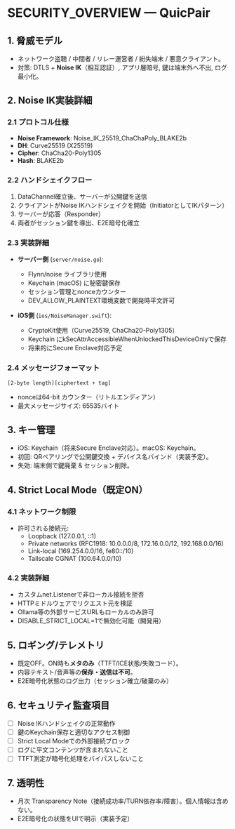 # SECURITY_OVERVIEW — QuicPair

## 1. 脅威モデル
- ネットワーク盗聴 / 中間者 / リレー運営者 / 紛失端末 / 悪意クライアント。
- 対策: DTLS + **Noise IK**（相互認証）, アプリ層暗号, 鍵は端末外へ不出, ログ最小化。

## 2. Noise IK実装詳細

### 2.1 プロトコル仕様
- **Noise Framework**: Noise_IK_25519_ChaChaPoly_BLAKE2b
- **DH**: Curve25519 (X25519)
- **Cipher**: ChaCha20-Poly1305
- **Hash**: BLAKE2b

### 2.2 ハンドシェイクフロー
1. DataChannel確立後、サーバーが公開鍵を送信
2. クライアントがNoise IKハンドシェイクを開始（InitiatorとしてIKパターン）
3. サーバーが応答（Responder）
4. 両者がセッション鍵を導出、E2E暗号化確立

### 2.3 実装詳細
- **サーバー側** (`server/noise.go`):
  - Flynn/noise ライブラリ使用
  - Keychain (macOS) に秘密鍵保存
  - セッション管理とnonceカウンター
  - DEV_ALLOW_PLAINTEXT環境変数で開発時平文許可

- **iOS側** (`ios/NoiseManager.swift`):
  - CryptoKit使用（Curve25519, ChaCha20-Poly1305）
  - Keychain にkSecAttrAccessibleWhenUnlockedThisDeviceOnlyで保存
  - 将来的にSecure Enclave対応予定

### 2.4 メッセージフォーマット
```
[2-byte length][ciphertext + tag]
```
- nonceは64-bit カウンター（リトルエンディアン）
- 最大メッセージサイズ: 65535バイト

## 3. キー管理
- iOS: Keychain（将来Secure Enclave対応）。macOS: Keychain。
- 初回: QRペアリングで公開鍵交換 + デバイス名バインド（実装予定）。
- 失効: 端末側で鍵廃棄 & セッション削除。

## 4. Strict Local Mode（既定ON）

### 4.1 ネットワーク制限
- 許可される接続元:
  - Loopback (127.0.0.1, ::1)
  - Private networks (RFC1918: 10.0.0.0/8, 172.16.0.0/12, 192.168.0.0/16)
  - Link-local (169.254.0.0/16, fe80::/10)
  - Tailscale CGNAT (100.64.0.0/10)

### 4.2 実装詳細
- カスタムnet.Listenerで非ローカル接続を拒否
- HTTPミドルウェアでリクエスト元を検証
- Ollama等の外部サービスURLもローカルのみ許可
- DISABLE_STRICT_LOCAL=1で無効化可能（開発用）

## 5. ロギング/テレメトリ
- 既定OFF。ON時も**メタのみ**（TTFT/ICE状態/失敗コード）。
- 内容テキスト/音声等の**保存・送信は不可**。
- E2E暗号化状態のログ出力（セッション確立/破棄のみ）

## 6. セキュリティ監査項目
- [ ] Noise IKハンドシェイクの正常動作
- [ ] 鍵のKeychain保存と適切なアクセス制御
- [ ] Strict Local Modeでの外部接続ブロック
- [ ] ログに平文コンテンツが含まれないこと
- [ ] TTFT測定が暗号化処理をバイパスしないこと

## 7. 透明性
- 月次 Transparency Note（接続成功率/TURN依存率/障害）。個人情報は含めない。
- E2E暗号化の状態をUIで明示（実装予定）